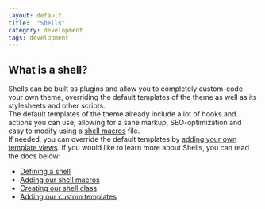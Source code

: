 ```yaml
---
layout: default
title:  "Shells"
category: development
tags: development
---
```



## What is a **shell**?

Shells can be built as plugins and allow you to completely custom-code your own theme, overriding the default templates of the theme as well as its stylesheets and other scripts.  
The default templates of the theme already include a lot of hooks and actions you can use, allowing for a sane markup, SEO-optimization and easy to modify using a [shell macros](/docs/shells/macros/) file.  
If needed, you can override the default templates by [adding your own template views](/docs/shells/views/).
If you would like to learn more about Shells, you can read the docs below:

* [Defining a shell](/docs/shells/definition)
* [Adding our shell macros](/docs/shells/macros)
* [Creating our shell class](/docs/shells/class)
* [Adding our custom templates](/docs/shells/views)